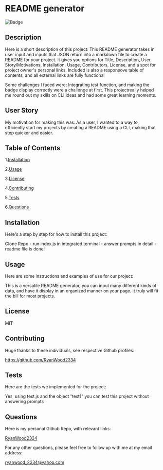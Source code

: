 # README generator

![Badge](https://img.shields.io/static/v1?label=License&message=MIT&color=<GREEN>)

## Description

Here is a short description of this project:
This README generator takes in user input and inputs that JSON return into a markdown file to create a README for your project. It gives you options for Title, Description, User Story/Motivations, Installation, Usage, Contributors, License, and a spot for project owner's personal links. Included is also a responsove table of contents, and all external links are fully functional

Some challenges I faced were:
Integrating test function, and making the badge display correctly were a challenge at first. This projectreally helped me round out my skills on CLI ideas and had some great learning moments.

## User Story

My motivation for making this was:
As a user, I wanted to a way to efficiently start my projects by creating a README using a CLI, making that step quicker and easier.

## Table of Contents

1.[Installation](#installation)

2.[Usage](#usage)

3.[License](#license)

4.[Contributing](#contributing)

5.[Tests](#tests)

6.[Questions](#questions)

## Installation

Here's a step by step for how to install this project:

Clone Repo - run index.js in integrated terminal - answer prompts in detail - readme file is done!

## Usage

Here are some instructions and examples of use for our project:

This is a versatile README generator, you can input many different kinds of data, and have it display in an organized manner on your page. It truly will fit the bill for most projects.

## License

MIT

## Contributing

Huge thanks to these individuals, see respective Github profiles:

https://github.com/RyanWood2334

## Tests

Here are the tests we implemented for the project:

Yes, using test.js and the object "test1" you can test this project without answering prompts

## Questions

Here is my personal Github Repo, with relevant links:

[RyanWood2334](https://github.com/RyanWood2334)

For any other questions, please feel free to follow up with me at my email address:

ryanwood_2334@yahoo.com
